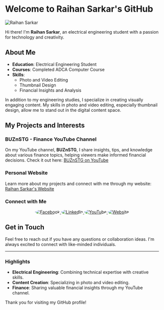 # Welcome to Raihan Sarkar's GitHub

![Raihan Sarkar](https://www.imghippo.com/i/5mwb31719908589.jpg)

Hi there! I'm **Raihan Sarkar**, an electrical engineering student with a passion for technology and creativity.

## About Me

- **Education**: Electrical Engineering Student
- **Courses**: Completed ADCA Computer Course
- **Skills**: 
  - Photo and Video Editing
  - Thumbnail Design
  - Financial Insights and Analysis

In addition to my engineering studies, I specialize in creating visually engaging content. My skills in photo and video editing, especially thumbnail design, allow me to stand out in the digital content space.

## My Projects and Interests

### BUZnSTG - Finance YouTube Channel
On my YouTube channel, **BUZnSTG**, I share insights, tips, and knowledge about various finance topics, helping viewers make informed financial decisions. Check it out here:
[BUZnSTG on YouTube](https://youtube.com/@buznstg?si=7hmwR9C1OouE7Yk7)

### Personal Website
Learn more about my projects and connect with me through my website:
[Raihan Sarkar's Website](https://raihansarkar.weebly.com)

### Connect with Me
<p align="center">
  <a href="https://www.facebook.com/unique1x2" target="_blank">
    <img src="https://img.icons8.com/color/48/000000/facebook.png" alt="Facebook" style="border-radius:50%;">
  </a>
  <a href="https://www.linkedin.com/in/raihan-sarkar-24070b316?utm_source=share&utm_campaign=share_via&utm_content=profile&utm_medium=android_app" target="_blank">
    <img src="https://img.icons8.com/color/48/000000/linkedin.png" alt="LinkedIn" style="border-radius:50%;">
  </a>
  <a href="https://youtube.com/@buznstg?si=7hmwR9C1OouE7Yk7" target="_blank">
    <img src="https://img.icons8.com/color/48/000000/youtube-play.png" alt="YouTube" style="border-radius:50%;">
  </a>
  <a href="https://raihansarkar.weebly.com" target="_blank">
    <img src="https://img.icons8.com/color/48/000000/domain.png" alt="Website" style="border-radius:50%;">
  </a>
</p>

## Get in Touch
Feel free to reach out if you have any questions or collaboration ideas. I'm always excited to connect with like-minded individuals.

---

### Highlights
- **Electrical Engineering**: Combining technical expertise with creative skills.
- **Content Creation**: Specializing in photo and video editing.
- **Finance**: Sharing valuable financial insights through my YouTube channel.

Thank you for visiting my GitHub profile!
